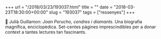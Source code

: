 +++
url = "/2018/03/23/193037.html"
title = ""
date = "2018-03-23T18:30:00+00:00"
slug = "193037"
tags = ["ressenyes"]
+++

📖 Julià Guillamon: *Joan Perucho, cendres i diamants*. Una biografia magnífica, enciclopèdica. Set-centes pàgines imprescindibles per a donar context a tantes lectures tan fascinants.

